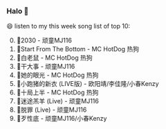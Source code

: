 

### Halo 👋

😄 listen to my this week song list of top 10:

0. 🌈2030 - 顽童MJ116
1. 🌈Start From The Bottom - MC HotDog 热狗
2. 🌈白老鼠 - MC HotDog 热狗
3. 🌈干大事 - 顽童MJ116
4. 🌈她的眼光 - MC HotDog 热狗
5. 🌈小跑猪的新衣 (LIVE版) - 欧阳靖/李佳隆/小春Kenzy
6. 🌈十局上半 - MC HotDog 热狗
7. 🌈迷途羔羊 (Live) - 顽童MJ116
8. 🌈脱罪 (Live) - 顽童MJ116
9. 🌈歹性底 - 顽童MJ116/小春Kenzy

